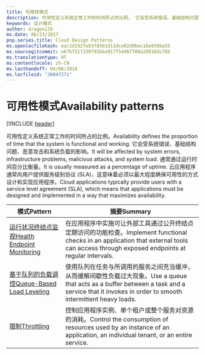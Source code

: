 ```yaml
---
title: 可用性模式
description: 可用性定义系统正常工作的时间所占的比例。 它会受系统错误、基础结构问题、恶意攻击和系统负载的影响。 通常通过运行时间百分比衡量。 云应用程序通常向用户提供服务级别协议 (SLA)，这意味着必须以最大程度确保可用性的方式设计和实现应用程序。
keywords: 设计模式
author: dragon119
ms.date: 06/23/2017
pnp.series.title: Cloud Design Patterns
ms.openlocfilehash: eac1d192fe83f8501d11dce02d9bec16e939ba55
ms.sourcegitcommit: e67b751f230792bba917754d67789a20810dc76b
ms.translationtype: HT
ms.contentlocale: zh-CN
ms.lasthandoff: 04/06/2018
ms.locfileid: "30847271"
---
```

# <a name="availability-patterns"></a><span data-ttu-id="c6d94-107">可用性模式</span><span class="sxs-lookup"><span data-stu-id="c6d94-107">Availability patterns</span></span>

[!INCLUDE [header](../../_includes/header.md)]

<span data-ttu-id="c6d94-108">可用性定义系统正常工作的时间所占的比例。</span><span class="sxs-lookup"><span data-stu-id="c6d94-108">Availability defines the proportion of time that the system is functional and working.</span></span> <span data-ttu-id="c6d94-109">它会受系统错误、基础结构问题、恶意攻击和系统负载的影响。</span><span class="sxs-lookup"><span data-stu-id="c6d94-109">It will be affected by system errors, infrastructure problems, malicious attacks, and system load.</span></span> <span data-ttu-id="c6d94-110">通常通过运行时间百分比衡量。</span><span class="sxs-lookup"><span data-stu-id="c6d94-110">It is usually measured as a percentage of uptime.</span></span> <span data-ttu-id="c6d94-111">云应用程序通常向用户提供服务级别协议 (SLA)，这意味着必须以最大程度确保可用性的方式设计和实现应用程序。</span><span class="sxs-lookup"><span data-stu-id="c6d94-111">Cloud applications typically provide users with a service level agreement (SLA), which means that applications must be designed and implemented in a way that maximizes availability.</span></span>


|                            <span data-ttu-id="c6d94-112">模式</span><span class="sxs-lookup"><span data-stu-id="c6d94-112">Pattern</span></span>                             |                                                           <span data-ttu-id="c6d94-113">摘要</span><span class="sxs-lookup"><span data-stu-id="c6d94-113">Summary</span></span>                                                            |
|----------------------------------------------------------------|------------------------------------------------------------------------------------------------------------------------------|
| [<span data-ttu-id="c6d94-114">运行状况终结点监视</span><span class="sxs-lookup"><span data-stu-id="c6d94-114">Health Endpoint Monitoring</span></span>](../health-endpoint-monitoring.md) | <span data-ttu-id="c6d94-115">在应用程序中实施可让外部工具通过公开终结点定期访问的功能检查。</span><span class="sxs-lookup"><span data-stu-id="c6d94-115">Implement functional checks in an application that external tools can access through exposed endpoints at regular intervals.</span></span> |
|  [<span data-ttu-id="c6d94-116">基于队列的负载调控</span><span class="sxs-lookup"><span data-stu-id="c6d94-116">Queue-Based Load Leveling</span></span>](../queue-based-load-leveling.md)  | <span data-ttu-id="c6d94-117">使用队列在任务与所调用的服务之间充当缓冲，从而缓解间歇性负载过大现象。</span><span class="sxs-lookup"><span data-stu-id="c6d94-117">Use a queue that acts as a buffer between a task and a service that it invokes in order to smooth intermittent heavy loads.</span></span>  |
|                 [<span data-ttu-id="c6d94-118">限制</span><span class="sxs-lookup"><span data-stu-id="c6d94-118">Throttling</span></span>](../throttling.md)                 |   <span data-ttu-id="c6d94-119">控制应用程序实例、单个租户或整个服务对资源的消耗。</span><span class="sxs-lookup"><span data-stu-id="c6d94-119">Control the consumption of resources used by an instance of an application, an individual tenant, or an entire service.</span></span>    |

